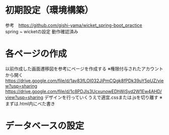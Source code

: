 # 初期設定（環境構築）
参考　https://github.com/gishi-yama/wicket_spring-boot_practice  
spring ~ wicketの設定
動作確認済み 

# 各ページの作成
以前作成した画面遷移図を参考にページを作成する
※権限付与されたアカウントから開く
https://drive.google.com/file/d/1av83fLOI032JiPmCQgk8fPDk39uY5pUZ/view?usp=sharing
https://drive.google.com/file/d/1c8PDJIs3UcxunowEDhWiSyd2W1Ew4AHD/view?usp=sharing
デザインを行っていくうえで適宜.cssまたは.jsを切り離す
※まずは.html内にべた書き

# データベースの設定
 
